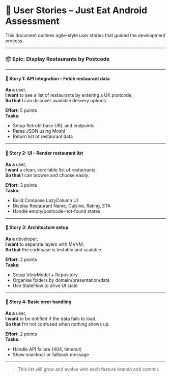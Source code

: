 # 🧩 User Stories – Just Eat Android Assessment

This document outlines agile-style user stories that guided the development process.

---

### 📦 Epic: Display Restaurants by Postcode

---

#### 🧪 Story 1: API Integration – Fetch restaurant data

**As a** user,  
**I want** to see a list of restaurants by entering a UK postcode,  
**So that** I can discover available delivery options.

**Effort**: 5 points  
**Tasks**:
- Setup Retrofit base URL and endpoints
- Parse JSON using Moshi
- Return list of restaurant data

---

#### 🎨 Story 2: UI – Render restaurant list

**As a** user,  
**I want** a clean, scrollable list of restaurants,  
**So that** I can browse and choose easily.

**Effort**: 3 points  
**Tasks**:
- Build Compose LazyColumn UI
- Display Restaurant Name, Cuisine, Rating, ETA
- Handle empty/postcode-not-found states

---

#### 🧱 Story 3: Architecture setup

**As a** developer,  
**I want** to separate layers with MVVM,  
**So that** the codebase is testable and scalable.

**Effort**: 2 points  
**Tasks**:
- Setup ViewModel + Repository
- Organise folders by domain/presentation/data
- Use StateFlow to drive UI state

---

#### 🧪 Story 4: Basic error handling

**As a** user,  
**I want** to be notified if the data fails to load,  
**So that** I’m not confused when nothing shows up.

**Effort**: 2 points  
**Tasks**:
- Handle API failure (404, timeout)
- Show snackbar or fallback message

---

> This list will grow and evolve with each feature branch and commit.
